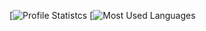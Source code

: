 [![Profile Statistcs](https://github-readme-stats.vercel.app/api?username=xfuey&show_icons=true&hide=issues,prs,contribs&include_all_commits=true&disable_animations=true&theme=dark)
[![Most Used Languages](https://github-readme-stats.vercel.app/api/top-langs/?username=xfuey&theme=dark&layout=compact)
